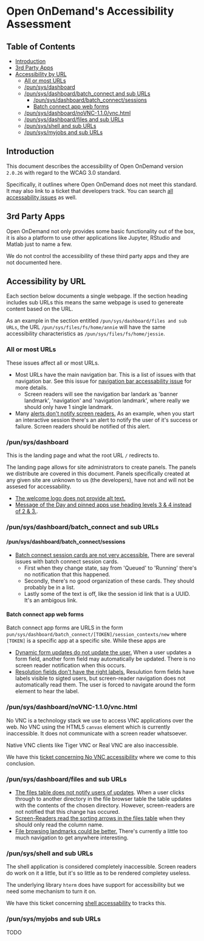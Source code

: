 # Open OnDemand's Accessibility Assessment


## Table of Contents

- [Introduction](#introduction)
- [3rd Party Apps](#3rd-party-apps)
- [Accessibility by URL](#accessibility-by-url)
  - [All or most URLs](#all-or-most-urls)
  - [/pun/sys/dashboard](#/pun/sys/dashboard)
  - [/pun/sys/dashboard/batch_connect and sub URLs](#/pun/sys/dashboard/batch_connect-and-sub-urls)
    - [/pun/sys/dashboard/batch_connect/sessions](#/pun/sys/dashboard/batch_connect/sessions)
    - [Batch connect app web forms](#batch-connect-app-web-forms)
  - [/pun/sys/dashboard/noVNC-1.1.0/vnc.html](#/pun/sys/dashboard/noVNC-1.1.0/vnc.html)
  - [/pun/sys/dashboard/files and sub URLs](#/pun/sys/dashboard/files-and-sub-urls)
  - [/pun/sys/shell and sub URLs](#/pun/sys/shell-and-sub-urls)
  - [/pun/sys/myjobs and sub URLs](#/pun/sys/myjobs-and-sub-urls)


## Introduction

This document describes the accessibility of Open OnDemand version `2.0.26`
with regard to the WCAG 3.0 standard.

Specifically, it outlines where Open OnDemand does not meet this standard.
It may also link to a ticket that developers track. You can search
[all accessability issues](https://github.com/OSC/ondemand/issues?q=is%3Aissue+is%3Aopen+label%3Aarea%2Faccessibility)
as well.

## 3rd Party Apps

Open OnDemand not only provides some basic functionality out of the box,
it is also a platform to use other applications like Jupyter, RStudio and
Matlab just to name a few.

We do not control the accessibility of these third party apps and they
are not documented here.

## Accessibility by URL

Each section below documents a single webpage. If the section heading
includes sub URLs this means the same webpage is used to genereate content
based on the URL.

As an example in the section entitled `/pun/sys/dashboard/files and sub URLs`,
the URL `/pun/sys/files/fs/home/annie` will have the same accessibility characteristics
as `/pun/sys/files/fs/home/jessie`.

### All or most URLs

These issues affect all or most URLs.

- Most URLs have the main navigation bar. This is a list of issues with that navigation
  bar. See this issue for [navigation bar accessability issue](https://github.com/OSC/ondemand/issues/945)
  for more details.
  - Screen readers will see the navigation bar landark as 'banner landmark', 'navigation'
    and 'navigation landmark', where really we should only have 1 single landmark.
- Many [alerts don't notify screen readers.](https://github.com/OSC/ondemand/issues/2077)
  As an example, when you start an interactive session there's an alert to notify the user
  of it's success or failure. Screen readers should be notified of this alert.

### /pun/sys/dashboard

This is the landing page and what the root URL `/` redirects to.

The landing page allows for site administrators to create panels. The panels we
distribute are covered in this document. Panels specifically created at any
given site are unknown to us (the developers), have not and will not be assesed
for accessability.

- [The welcome logo does not provide alt text.](https://github.com/OSC/ondemand/issues/2067)
- [Message of the Day and pinned apps use heading levels 3 & 4 instead of 2 & 3.](https://github.com/OSC/ondemand/issues/2074).

### /pun/sys/dashboard/batch_connect and sub URLs

#### /pun/sys/dashboard/batch_connect/sessions

- [Batch connect session cards are not very accessible.](https://github.com/OSC/ondemand/issues/664)
  There are several issues with batch connect session cards. 
    - First when they change state, say from 'Queued' to 'Running' there's no notification that this happened.
    - Secondly, there's no good organization of these cards. They should probably be in a list.
    - Lastly some of the text is off, like the session id link that is a UUID. It's an ambigous link.

#### Batch connect app web forms

Batch connect app forms are URLS in the form `pun/sys/dashboard/batch_connect/[TOKEN]/session_contexts/new`
where `[TOKEN]` is a specific app at a specific site.  While these apps are 

- [Dynamic form updates do not update the user.](https://github.com/OSC/ondemand/issues/2075)  When a
  user updates a form field, another form field may automatically be updated.  There is no screen reader
  notification when this occurs.
- [Resolution fields don't have the right labels.](https://github.com/OSC/ondemand/issues/2076)  Resulution
  form fields have labels visible to sigted users, but screen-reader navigation does not automatically read
  them. The user is forced to navigate around the form element to hear the label.

### /pun/sys/dashboard/noVNC-1.1.0/vnc.html

No VNC is a technology stack we use to access VNC applications over the web.
No VNC using the HTML5 `canvas` element which is currently inaccessible.  It does
not communicate with a screen reader whatsoever.

Native VNC clients like Tiger VNC or Real VNC are also inaccessible.

We have this [ticket concerning No VNC accessibility](https://github.com/OSC/ondemand/issues/675)
where we come to this conclusion.

### /pun/sys/dashboard/files and sub URLs

- [The files table does not notify users of updates](https://github.com/OSC/ondemand/issues/2080).
  When a user clicks through to another directory in the file browser table the table updates
  with the contents of the chosen directory. However, screen-readers are not notified that this
  change has occured.
- [Screen-Readers read the sorting arrows in the files table](https://github.com/OSC/ondemand/issues/2081)
  when they should only read the column name.
- [File browsing landmarks could be better.](https://github.com/OSC/ondemand/issues/2079)  There's
  currently a little too much navigation to get anywhere interesting. 

### /pun/sys/shell and sub URLs

The shell application is considered completely inaccessible.  Screen
readers do work on it a little, but it's so little as to be rendered
completey useless.

The underlying library `hterm` does have support for accessibility but
we need some mechanism to turn it on.

We have this ticket concerning [shell accessability](https://github.com/OSC/ondemand/issues/672)
to tracks this.

### /pun/sys/myjobs and sub URLs

TODO